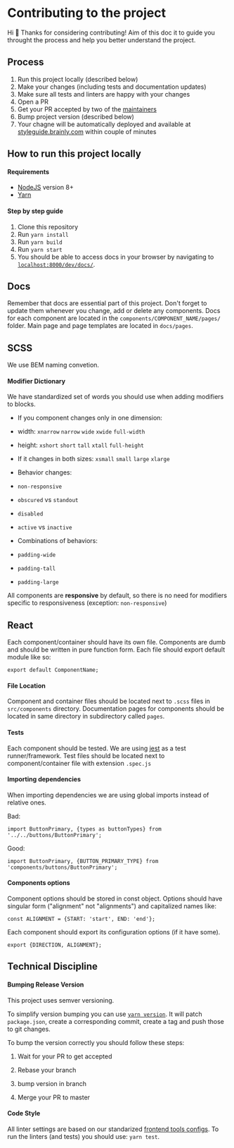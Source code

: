 # Contributing to the project

Hi 👋 Thanks for considering contributing! Aim of this doc it to guide you throught the process and help you better understand the project.

## Process

1. Run this project locally (described below)
1. Make your changes (including tests and documentation updates)
1. Make sure all tests and linters are happy with your changes
1. Open a PR
1. Get your PR accepted by two of the [maintainers](https://github.com/brainly/style-guide/blob/master/MAINTAINERS)
1. Bump project version (described below)
1. Your chagne will be automatically deployed and available at [styleguide.brainly.com](https://styleguide.brainly.com) within couple of minutes

## How to run this project locally

#### Requirements

 - [NodeJS](https://nodejs.org/en/) version 8+
 - [Yarn](https://yarnpkg.com)
 
#### Step by step guide

1. Clone this repository
2. Run `yarn install`
3. Run `yarn build`
4. Run `yarn start`
5. You should be able to access docs in your browser by navigating to [`localhost:8000/dev/docs/`](http://localhost:8000/dev/docs/).

## Docs

Remember that docs are essential part of this project. Don't forget to update them whenever you change, add or delete any components. Docs for each component are located in the `components/COMPONENT_NAME/pages/` folder. Main page and page templates are located in `docs/pages`.

## SCSS

We use BEM naming convetion.

#### Modifier Dictionary

We have standardized set of words you should use when adding modifiers to blocks.

- If you component changes only in one dimension:
 - width:  `xnarrow` `narrow` `wide` `xwide` `full-width`
 - height: `xshort` `short` `tall` `xtall` `full-height`

- If it changes in both sizes: `xsmall` `small` `large` `xlarge`

- Behavior changes:
 - `non-responsive`
 - `obscured` vs `standout`
 - `disabled`
 - `active` vs `inactive`

- Combinations of behaviors:
 - `padding-wide`
 - `padding-tall`
 - `padding-large`

All components are **responsive** by default, so there is no need for modifiers specific to responsiveness (exception: `non-responsive`)

## React

Each component/container should have its own file.
Components are dumb and should be written in pure function form. 
Each file should export default module like so:
```
export default ComponentName;
```

#### File Location

Component and container files should be located next to `.scss` files in `src/components` directory. 
Documentation pages for components should be located in same directory in subdirectory called `pages`.

#### Tests

Each component should be tested. We are using [jest](https://facebook.github.io/jest/) as a test runner/framework.
Test files should be located next to component/container file with extension `.spec.js`

#### Importing dependencies

When importing dependencies we are using global imports instead of relative ones.

Bad:
```
import ButtonPrimary, {types as buttonTypes} from '../../buttons/ButtonPrimary';
```

Good:
```
import ButtonPrimary, {BUTTON_PRIMARY_TYPE} from 'components/buttons/ButtonPrimary';
```

#### Components options

Component options should be stored in const object.
Options should have singular form ("alignment" not "alignments") and capitalized names like:

```
const ALIGNMENT = {START: 'start', END: 'end'};
```

Each component should export its configuration options (if it have some).
```
export {DIRECTION, ALIGNMENT};
```

## Technical Discipline

#### Bumping Release Version

This project uses semver versioning.

To simplify version bumping you can use [`yarn version`](https://yarnpkg.com/lang/en/docs/cli/version/). It will patch `package.json`, create a corresponding commit, create a tag and push those to git changes.

To bump the version correctly you should follow these steps:

1. Wait for your PR to get accepted

1. Rebase your branch

1. bump version in branch 

1. Merge your PR to master

#### Code Style

All linter settings are based on our standarized [frontend tools configs](https://github.com/brainly/frontend-tools-configs/).
To run the linters (and tests) you should use: `yarn test`.
